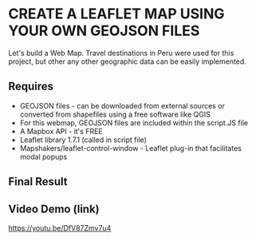 # CREATE A LEAFLET MAP USING YOUR OWN GEOJSON FILES
Let's build a Web Map.
Travel destinations in Peru were used for this project, but other any other geographic data can be easily implemented.

## Requires

* GEOJSON files - can be downloaded from external sources or converted from shapefiles using a free software like QGIS
* For this webmap, GEOJSON files are included within the script.JS file
* A Mapbox API - it's FREE
* Leaflet library 1.7.1 (called in script file)
* Mapshakers/leaflet-control-window - Leaflet plug-in that facilitates modal popups

## Final Result



## Video Demo (link)

https://youtu.be/DfV87Zmv7u4

